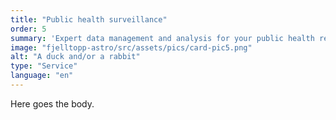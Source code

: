 ```yaml
---
title: "Public health surveillance"
order: 5
summary: 'Expert data management and analysis for your public health research project.'
image: "fjelltopp-astro/src/assets/pics/card-pic5.png"
alt: "A duck and/or a rabbit"
type: "Service"
language: "en"
---
```


Here goes the body.